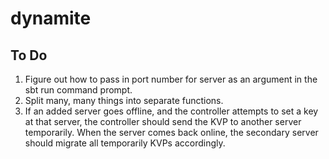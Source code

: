 dynamite
=========

## To Do
1. Figure out how to pass in port number for server as an argument in the sbt run command prompt.
2. Split many, many things into separate functions.
3. If an added server goes offline, and the controller attempts to set a key at that server, the controller should send the KVP to another server temporarily. When the server comes back online, the secondary server should migrate all temporarily KVPs accordingly.